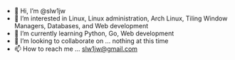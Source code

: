 - 👋 Hi, I’m @slw1jw
- 👀 I’m interested in Linux, Linux administration, Arch Linux, Tiling Window Managers, Databases, and Web development
- 🌱 I’m currently learning Python, Go, Web development
- 💞️ I’m looking to collaborate on ... nothing at this time
- 📫 How to reach me ... slw1jw@gmail.com

<!---
slw1jw/slw1jw is a ✨ special ✨ repository because its `README.md` (this file) appears on your GitHub profile.
You can click the Preview link to take a look at your changes.
--->
